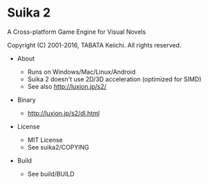 Suika 2
=======

A Cross-platform Game Engine for Visual Novels

Copyright (C) 2001-2016, TABATA Keiichi. All rights reserved.

* About
    * Runs on Windows/Mac/Linux/Android
    * Suika 2 doesn't use 2D/3D acceleration (optimized for SIMD)
    * See also http://luxion.jp/s2/

* Binary
    * http://luxion.jp/s2/dl.html

* License
    * MIT License
    * See suika2/COPYING

* Build
    * See build/BUILD
